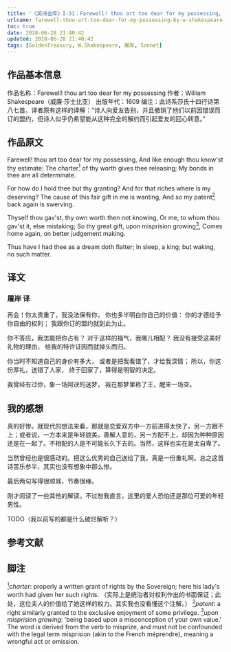 ```yaml
---
title: '《英诗金库》I-31：Farewell! thou art too dear for my possessing, by W. Shakespeare'
urlname: farewell-thou-art-too-dear-for-my-possessing-by-w-shakespeare
toc: true
date: 2018-06-28 21:40:42
updated: 2018-06-28 21:40:42
tags: [GoldenTreasury, W.Shakespeare, 屠岸, Sonnet]
---
```


## 作品基本信息

作品名称：Farewell! thou art too dear for my possessing
作者：William Shakespeare（威廉·莎士比亚）
出版年代：1609
编注：此诗系莎氏十四行诗第八七首。译者原有这样的译解：“诗人向爱友告别，并且撤销了他们以前因错误而订的盟约，但诗人似乎仍希望能从这种完全的解约而引起爱友的回心转意。”

## 作品原文
Farewell! thou art too dear for my possessing,
And like enough thou know'st thy estimate:
The charter<a href="#note1" id="note1ref"><sup>1</sup></a> of thy worth gives thee releasing;
My bonds in thee are all determinate.

For how do I hold thee but thy granting?
And for that riches where is my deserving?
The cause of this fair gift in me is wanting,
And so my patent<a href="#note2" id="note2ref"><sup>2</sup></a> back again is swerving.

Thyself thou gav'st, thy own worth then not knowing,
Or me, to whom thou gav'st it, else mistaking;
So thy great gift, upon misprision growing<a href="#note3" id="note3ref"><sup>3</sup></a>,
Comes home again, on better judgement making.

Thus have I had thee as a dream doth flatter;
In sleep, a king; but waking, no such matter.

## 译文
### 屠岸 译
再会！你太贵重了，我没法保有你，
你也多半明白你自己的价值：
你的才德给予你自由的权利；
我跟你订的盟约就到此为止。

你不答应，我怎能把你占有？
对于这样的福气，我哪儿相配？
我没有接受这美好礼物的理由，
给我的特许证因而就掉头而归。

你当时不知道自己的身价有多大，
或者是把我看错了，才给我深情；
所以，你这份厚礼，送错了人家，
终于回家了，算得是明智的决定。

我曾经有过你，象一场阿谀的迷梦，
我在那梦里称了王，醒来一场空。

## 我的感想
真的好惨。就现代的想法来看，那就是恋爱双方中一方前进得太快了，另一方跟不上；或者说，一方本来是年轻貌美，善解人意的，另一方配不上，却因为种种原因还是在一起了。不相配的人是不可能长久下去的。当然，这样也实在是太自卑了。

当然曾经也是很感动的。把这么优秀的自己送给了我，真是一份重礼啊。总之这首诗苦乐参半，其实也没有想象中那么惨。

最后两句写得很顺耳，节奏很棒。

刚才阅读了一些其他的解读。不过恕我直言，这里的爱人恐怕还是那位可爱的年轻男性。

TODO（我以前写的都是什么破烂解析？）

## 参考文献

## 脚注
<a id="note1" href="#note1ref"><sup>1</sup></a>*charter*: properly a written grant of rights by the Sovereign; here his lady's worth had given her such rights. （实际上是统治者对权利作出的书面保证；此处，这位夫人的价值给了她这样的权力。其实我也没看懂这个注解。）
<a id="note2" href="#note2ref"><sup>2</sup></a>*patent*: a right similarly granted to the exclusive enjoyment of some privilege.
<a id="note3" href="#note3ref"><sup>3</sup></a>*upon misprision growing*: 'being based upon a misconception of your own value.' The word is derived from the verb to misprize, and must not be confounded with the legal term misprision (akin to the French méprendre), meaning a wrongful act or omission.
